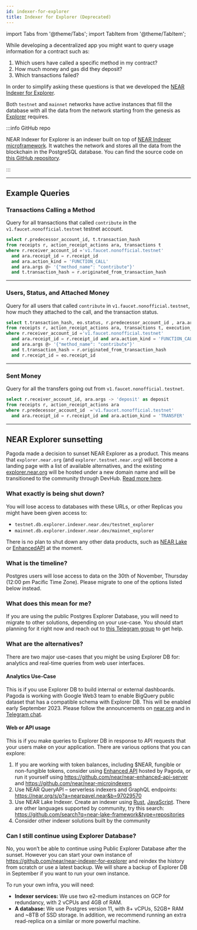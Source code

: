 ```yaml
---
id: indexer-for-explorer
title: Indexer for Explorer (Deprecated)
---
```

import Tabs from '@theme/Tabs';
import TabItem from '@theme/TabItem';

While developing a decentralized app you might want to query usage information for a contract such as:

1. Which users have called a specific method in my contract?
2. How much money and gas did they deposit?
3. Which transactions failed?

In order to simplify asking these questions is that we developed the [NEAR Indexer for Explorer](https://github.com/near/near-indexer-for-explorer).

Both `testnet` and `mainnet` networks have active instances that fill the database with all the data from the network starting from the genesis as [Explorer](https://explorer.near.org/) requires.

:::info GitHub repo

NEAR Indexer for Explorer is an indexer built on top of [NEAR Indexer microframework](https://near-indexers.io/docs/projects/near-indexer-framework). It watches the network and stores all the data from the blockchain in the PostgreSQL database.
You can find the source code on [this GitHub repository](https://github.com/near/near-indexer-for-explorer).

:::

---

## Example Queries

### Transactions Calling a Method
Query for all transactions that called `contribute` in the `v1.faucet.nonofficial.testnet` testnet account.

```sql
select r.predecessor_account_id, t.transaction_hash 
from receipts r, action_receipt_actions ara, transactions t
where r.receiver_account_id ='v1.faucet.nonofficial.testnet'
  and ara.receipt_id = r.receipt_id
  and ara.action_kind = 'FUNCTION_CALL'
  and ara.args @> '{"method_name": "contribute"}'
  and t.transaction_hash = r.originated_from_transaction_hash
```

<hr class="subsection" />

### Users, Status, and Attached Money
Query for all users that called `contribute` in `v1.faucet.nonofficial.testnet`, how much they attached to the call, and the transaction status.

```sql
select t.transaction_hash, eo.status, r.predecessor_account_id , ara.args -> 'deposit' as deposit
from receipts r, action_receipt_actions ara, transactions t, execution_outcomes eo
where r.receiver_account_id ='v1.faucet.nonofficial.testnet'
  and ara.receipt_id = r.receipt_id and ara.action_kind = 'FUNCTION_CALL'
  and ara.args @> '{"method_name": "contribute"}'
  and t.transaction_hash = r.originated_from_transaction_hash
  and r.receipt_id = eo.receipt_id
```

<hr class="subsection" />

### Sent Money
Query for all the transfers going out from `v1.faucet.nonofficial.testnet`.

```sql
select r.receiver_account_id, ara.args -> 'deposit' as deposit	
from receipts r, action_receipt_actions ara
where r.predecessor_account_id  ='v1.faucet.nonofficial.testnet'
  and ara.receipt_id = r.receipt_id and ara.action_kind = 'TRANSFER'
```

---

## NEAR Explorer sunsetting

Pagoda made a decision to sunset NEAR Explorer as a product. This means that `explorer.near.org` (and `explorer.testnet.near.org`) will become a landing page with a list of available alternatives, and the existing [explorer.near.org](https://explorer.near.org) will be hosted under a new domain name and will be transitioned to the community through DevHub. [Read more here](https://near.social/devgovgigs.near/widget/gigs-board.pages.Post?id=635).


### What exactly is being shut down?

You will lose access to databases with these URLs, or other Replicas you might have been given access to:
* `testnet.db.explorer.indexer.near.dev/testnet_explorer`
* `mainnet.db.explorer.indexer.near.dev/mainnet_explorer`


There is no plan to shut down any other data products, such as [NEAR Lake](https://docs.near.org/concepts/advanced/near-lake-framework) or [EnhancedAPI](https://www.pagoda.co/enhanced-api) at the moment.

### What is the timeline?

Postgres users will lose access to data on the 30th of November, Thursday (12:00 pm Pacific Time Zone). Please migrate to one of the options listed below instead.

### What does this mean for me?

If you are using the public Postgres Explorer Database, you will need to migrate to other solutions, depending on your use-case. You should start planning for it right now and reach out to [this Telegram group](https://nearbuilders.com/tg-data) to get help.

### What are the alternatives?

There are two major use-cases that you might be using Explorer DB for: analytics and real-time queries from web user interfaces.

#### Analytics Use-Case

This is if you use Explorer DB to build internal or external dashboards. Pagoda is working with Google Web3 team to enable BigQuery public dataset that has a compatible schema with Explorer DB. This will be enabled early September 2023. Please follow the announcements on [near.org](https://near.org) and in [Telegram chat](https://nearbuilders.com/tg-data).

#### Web or API usage

This is if you make queries to Explorer DB in response to API requests that your users make on your application. There are various options that you can explore:
1. If you are working with token balances, including $NEAR, fungible or non-fungible tokens, consider using [Enhanced API](https://www.pagoda.co/enhanced-api) hosted by Pagoda, or run it yourself using https://github.com/near/near-enhanced-api-server and https://github.com/near/near-microindexers 
2. Use NEAR QueryAPI – serverless indexers and GraphQL endpoints: https://near.org/s/p?a=nearpavel.near&b=97029570
3. Use NEAR Lake Indexer. Create an indexer using [Rust](https://github.com/near/near-lake-framework-rs), [JavaScript](https://github.com/near/near-lake-framework-js). There are other languages supported by community, try this search: https://github.com/search?q=near-lake-framework&type=repositories 
4. Consider other indexer solutions built by the community

### Can I still continue using Explorer Database?

No, you won’t be able to continue using Public Explorer Database after the sunset. However you can start your own instance of https://github.com/near/near-indexer-for-explorer and reindex the history from scratch or use a latest backup. We will share a backup of Explorer DB in September if you want to run your own instance.


To run your own infra, you will need:
* **Indexer services:** We use two e2-medium instances on GCP for redundancy, with 2 vCPUs and 4GB of RAM.
* **A database:** We use Postgres version 11, with 8+ vCPUs, 52GB+ RAM and ~8TB of SSD storage. In addition, we recommend running an extra read-replica on a similar or more powerful machine.
